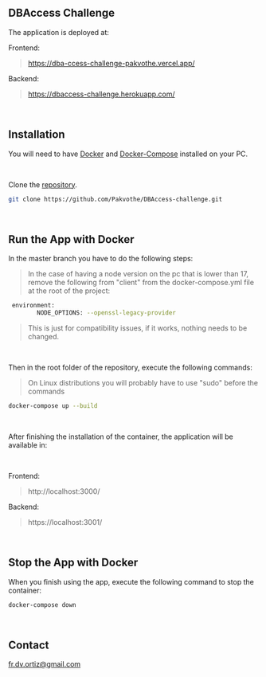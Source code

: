 ## DBAccess Challenge

The application is deployed at:

Frontend:

> https://dba-ccess-challenge-pakvothe.vercel.app/

Backend:

> https://dbaccess-challenge.herokuapp.com/

</br>

## Installation

You will need to have [Docker](https://docs.docker.com/get-docker/)
and [Docker-Compose](https://docs.docker.com/compose/install/) installed on your PC.

</br>

Clone the [repository](https://github.com/Pakvothe/DBAccess-challenge).

```bash
git clone https://github.com/Pakvothe/DBAccess-challenge.git
```

</br>

## Run the App with Docker

In the master branch you have to do the following steps:

> In the case of having a node version on the pc that is lower than 17, remove the following from "client" from the docker-compose.yml file at the root of the project:

```bash
 environment:
        NODE_OPTIONS: --openssl-legacy-provider
```

> This is just for compatibility issues, if it works, nothing needs to be changed.

</br>

Then in the root folder of the repository, execute the following commands:

> On Linux distributions you will probably have to use "sudo" before the commands

```bash
docker-compose up --build
```

</br>

After finishing the installation of the container, the application will be available in:

</br>

Frontend:

> http://localhost:3000/

Backend:

> https://localhost:3001/

</br>

## Stop the App with Docker

When you finish using the app, execute the following command to stop the container:

```bash
docker-compose down
```

</br>

## Contact

fr.dv.ortiz@gmail.com
